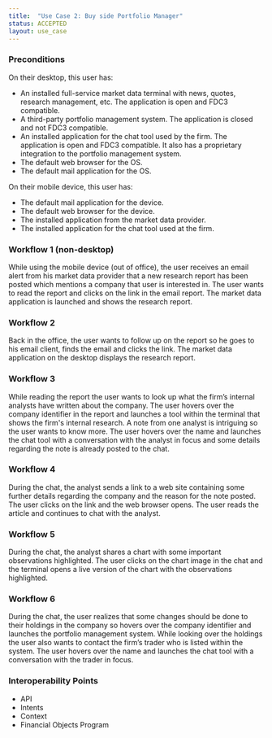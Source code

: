 ```yaml
---
title:  "Use Case 2: Buy side Portfolio Manager"
status: ACCEPTED
layout: use_case
---
```


### Preconditions
On their desktop, this user has:
- An installed full-service market data terminal with news, quotes, research management, etc. The application is open and FDC3 compatible.
- A third-party portfolio management system. The application is closed and not FDC3 compatible.
- An installed application for the chat tool used by the firm. The application is open and FDC3 compatible. It also has a proprietary integration to the portfolio management system.
- The default web browser for the OS.
- The default mail application for the OS.

On their mobile device, this user has:
- The default mail application for the device.
- The default web browser for the device.
- The installed application from the market data provider.
- The installed application for the chat tool used at the firm.

### Workflow 1 (non-desktop)
While using the mobile device (out of office), the user receives an email alert from his market data provider that a new research report has been posted which mentions a company that user is interested in. The user wants to read the report and clicks on the link in the email report. The market data application is launched and shows the research report.

### Workflow 2
Back in the office, the user wants to follow up on the report so he goes to his email client, finds the email and clicks the link. The market data application on the desktop displays the research report.

### Workflow 3
While reading the report the user wants to look up what the firm’s internal analysts have written about the company. The user hovers over the company identifier in the report and launches a tool within the terminal that shows the firm's internal research. A note from one analyst is intriguing so the user wants to know more. The user hovers over the name and launches the chat tool with a conversation with the analyst in focus and some details regarding the note is already posted to the chat.

### Workflow 4
During the chat, the analyst sends a link to a web site containing some further details regarding the company and the reason for the note posted. The user clicks on the link and the web browser opens. The user reads the article and continues to chat with the analyst.

### Workflow 5
During the chat, the analyst shares a chart with some important observations highlighted. The user clicks on the chart image in the chat and the terminal opens a live version of the chart with the observations highlighted.

### Workflow 6
During the chat, the user realizes that some changes should be done to their holdings in the company so hovers over the company identifier and launches the portfolio management system. While looking over the holdings the user also wants to contact the firm’s trader who is listed within the system. The user hovers over the name and launches the chat tool with a conversation with the trader in focus.

### Interoperability Points
- API
- Intents
- Context
- Financial Objects Program
